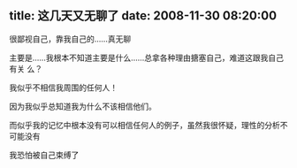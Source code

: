 title: 这几天又无聊了
date: 2008-11-30 08:20:00
---

很鄙视自己，靠我自己的……真无聊

主要是……我根本不知道主要是什么……总拿各种理由搪塞自己，难道这跟我自己有关
么？

我似乎不相信我周围的任何人！

因为我似乎总知道我为什么不该相信他们。

而似乎我的记忆中根本没有可以相信任何人的例子，虽然我很怀疑，理性的分析不
可能没有

我恐怕被自己束缚了